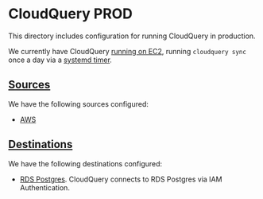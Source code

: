 # CloudQuery PROD
This directory includes configuration for running CloudQuery in production.

We currently have CloudQuery [running on EC2](../../cdk/lib/cloudquery.ts), running `cloudquery sync` once a day via a [systemd timer](cloudquery.timer).

## [Sources](https://www.cloudquery.io/docs/plugins/sources/overview)
We have the following sources configured:
- [AWS](aws.yaml)

## [Destinations](https://www.cloudquery.io/docs/plugins/destinations/overview)
We have the following destinations configured:
- [RDS Postgres](postgresql.yaml). CloudQuery connects to RDS Postgres via IAM Authentication.

